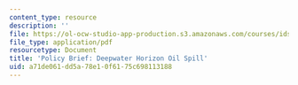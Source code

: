 ```yaml
---
content_type: resource
description: ''
file: https://ol-ocw-studio-app-production.s3.amazonaws.com/courses/ids-410j-modeling-and-assessment-for-policy-spring-2013/a71de061dd5a78e10f6175c698113188_MITESD_864S13_Oil_Spill.pdf
file_type: application/pdf
resourcetype: Document
title: 'Policy Brief: Deepwater Horizon Oil Spill'
uid: a71de061-dd5a-78e1-0f61-75c698113188
---
```

